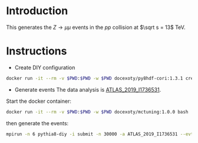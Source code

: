 # Introduction

This generates the $Z\to\mu\mu$ events in the $pp$ collision at $\sqrt s = 13$ TeV.


# Instructions

* Create DIY configuration
```bash
docker run -it --rm -v $PWD:$PWD -w $PWD docexoty/py8hdf-cori:1.3.1 create_diy_configs py8_zmumu_13TeV_A14.cmd parameters_MPI.json
```
* Generate events
The data analysis is [ATLAS_2019_I1736531](https://rivet.hepforge.org/analyses/ATLAS_2019_I1736531).

Start the docker container:
```bash
docker run -it --rm -v $PWD:$PWD -w $PWD docexoty/mctuning:1.0.0 bash
```
then generate the events:
```bash
mpirun -n 6 pythia8-diy -i submit -n 30000 -a ATLAS_2019_I1736531 --evts-per-block 5000 -o combined.yoda
```